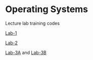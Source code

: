 # Operating Systems
Lecture lab training codes

[Lab-1](https://github.com/ulothrix/osLabs/blob/master/lab1/lab1B.c)

[Lab-2](https://github.com/ulothrix/osLabs/blob/master/lab2/lab2B.c)

[Lab-3A](https://github.com/ulothrix/osLabs/blob/master/lab3/lab3A.c) and [Lab-3B](https://github.com/ulothrix/osLabs/blob/master/lab3/lab3B.c)



